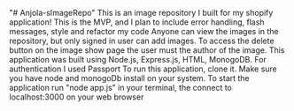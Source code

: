 "# Anjola-sImageRepo" 
This is an image repository I built for my shopify application!
This is the MVP, and I plan to include error handling, flash messages, style and refactor my code
Anyone can view the images in the repository, but only signed in user can add images. 
To access the delete button on the image show page the user must the author of the image.
This application was built using Node.js, Express.js, HTML, MonogoDB.
For authentication I used Passport
To run this application, clone it. Make sure you have node and monogoDb install on your system. 
To start the application run "node app.js" in your terminal, the connect to localhost:3000 on your web browser